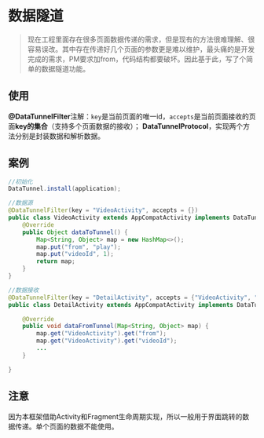 # 数据隧道
>现在工程里面存在很多页面数据传递的需求，但是现有的方法很难理解、很容易误改。其中存在传递好几个页面的参数更是难以维护，最头痛的是开发完成的需求，PM要求加from，代码结构都要破坏。因此基于此，写了个简单的数据隧道功能。

## 使用
**@DataTunnelFilter**注解：`key`是当前页面的唯一id，`accepts`是当前页面接收的页面**key的集合**（支持多个页面数据的接收）；
**DataTunnelProtocol**，实现两个方法分别是封装数据和解析数据。

## 案例

```java
//初始化
DataTunnel.install(application);
```

```java
//数据源
@DataTunnelFilter(key = "VideoActivity", accepts = {})
public class VideoActivity extends AppCompatActivity implements DataTunnelProtocol {
    @Override
    public Object dataToTunnel() {
        Map<String, Object> map = new HashMap<>();
        map.put("from", "play");
        map.put("videoId", 1);
        return map;
    }
}
```

```java
//数据接收
@DataTunnelFilter(key = "DetailActivity", accepts = {"VideoActivity", "HomeActivity"})
public class DetailActivity extends AppCompatActivity implements DataTunnelProtocol{

    @Override
    public void dataFromTunnel(Map<String, Object> map) {
        map.get("VideoActivity").get("from");
        map.get("VideoActivity").get("videoId");
        ...
    }

}
```


## 注意
因为本框架借助Activity和Fragment生命周期实现，所以一般用于界面跳转的数据传递。单个页面的数据不能使用。

